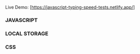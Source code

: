 Live Demo: [https://javascript-typing-speed-tests.netlify.app/]

### JAVASCRIPT

### LOCAL STORAGE

### CSS
